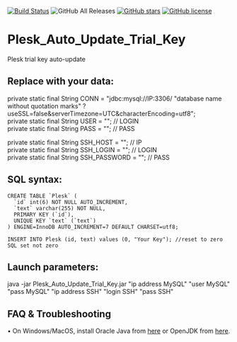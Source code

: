 
[![Build Status](https://travis-ci.com/megoRU/Plesk_Auto_Update_Trial_Key.svg?branch=master)](https://travis-ci.com/megoRU/Plesk_Auto_Update_Trial_Key) 
![GitHub All Releases](https://img.shields.io/github/downloads/megoRU/Plesk_Auto_Update_Trial_Key/total) 
[![GitHub stars](https://img.shields.io/github/stars/megoRU/Plesk_Auto_Update_Trial_Key)](https://github.com/megoRU/Plesk_Auto_Update_Trial_Key/stargazers)
[![GitHub license](https://img.shields.io/github/license/megoRU/Plesk_Auto_Update_Trial_Key)](https://github.com/megoRU/Plesk_Auto_Update_Trial_Key/blob/master/LICENSE)

# Plesk_Auto_Update_Trial_Key
Plesk trial key auto-update

## Replace with your data:
private static final String CONN = "jdbc:mysql://IP:3306/ "database name without quotation marks" ?useSSL=false&serverTimezone=UTC&characterEncoding=utf8"; <br>
private static final String USER = ""; // LOGIN <br>
private static final String PASS = ""; // PASS  <br>

private static final String SSH_HOST = ""; // IP <br>
private static final String SSH_LOGIN = ""; // LOGIN <br>
private static final String SSH_PASSWORD = ""; // PASS <br>

## SQL syntax:

```
CREATE TABLE `Plesk` (
  `id` int(6) NOT NULL AUTO_INCREMENT,
  `text` varchar(255) NOT NULL,
  PRIMARY KEY (`id`),
  UNIQUE KEY `text` (`text`)
) ENGINE=InnoDB AUTO_INCREMENT=7 DEFAULT CHARSET=utf8;
```
```
INSERT INTO Plesk (id, text) values (0, "Your Key"); //reset to zero SQL set not zero
```

## Launch parameters:

java -jar Plesk_Auto_Update_Trial_Key.jar "ip address MySQL" "user MySQL" "pass MySQL" "ip address SSH" "login SSH" "pass SSH"

## FAQ & Troubleshooting

• On Windows/MacOS, install Oracle Java from [here](https://www.oracle.com/java/technologies/javase-downloads.html) or OpenJDK from [here](https://adoptopenjdk.net/).
